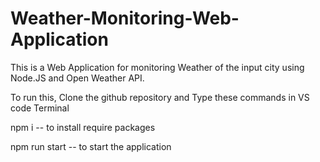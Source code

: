 # Weather-Monitoring-Web-Application

This is a Web Application for monitoring Weather of the input city using Node.JS and Open Weather API.

To run this, Clone the github repository and Type these commands in VS code Terminal

npm i -- to install require packages

npm run start --  to start the application

